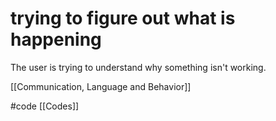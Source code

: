 # trying to figure out what is happening
The user is trying to understand why something isn't working.

[[Communication, Language and Behavior]]

#code [[Codes]]